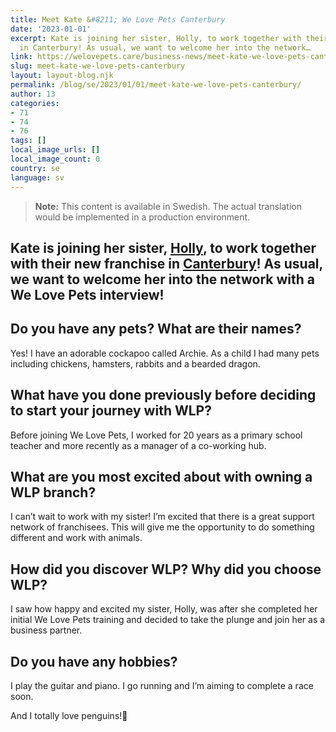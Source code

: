```yaml
---
title: Meet Kate &#8211; We Love Pets Canterbury
date: '2023-01-01'
excerpt: Kate is joining her sister, Holly, to work together with their new franchise
  in Canterbury! As usual, we want to welcome her into the network…
link: https://welovepets.care/business-news/meet-kate-we-love-pets-canterbury/
slug: meet-kate-we-love-pets-canterbury
layout: layout-blog.njk
permalink: /blog/se/2023/01/01/meet-kate-we-love-pets-canterbury/
author: 13
categories:
- 71
- 74
- 76
tags: []
local_image_urls: []
local_image_count: 0
country: se
language: sv
---
```




> **Note:** This content is available in Swedish. The actual translation would be implemented in a production environment.

## Kate is joining her sister, [Holly](https://welovepets.care/business-news/meet-holly-we-love-pets-canterbury/), to work together with their new franchise in [Canterbury](https://welovepets.care/branch/canterbury/)! As usual, we want to welcome her into the network with a We Love Pets interview!

## Do you have any pets? What are their names?

Yes! I have an adorable cockapoo called Archie. As a child I had many pets including chickens, hamsters, rabbits and a bearded dragon.

## What have you done previously before deciding to start your journey with WLP?

Before joining We Love Pets, I worked for 20 years as a primary school teacher and more recently as a manager of a co-working hub.

## What are you most excited about with owning a WLP branch?

I can’t wait to work with my sister! I’m excited that there is a great support network of franchisees. This will give me the opportunity to do something different and work with animals.

## How did you discover WLP? Why did you choose WLP?

I saw how happy and excited my sister, Holly, was after she completed her initial We Love Pets training and decided to take the plunge and join her as a business partner.

## Do you have any hobbies?

I play the guitar and piano. I go running and I’m aiming to complete a race soon.

And I totally love penguins!🐧